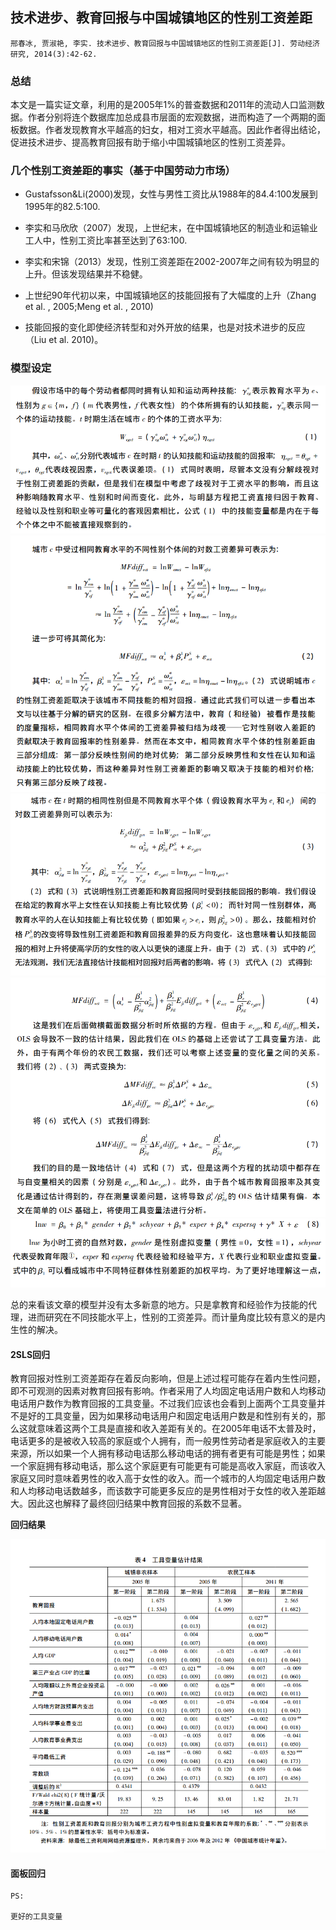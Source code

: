## 技术进步、教育回报与中国城镇地区的性别工资差距

`邢春冰, 贾淑艳, 李实. 技术进步、教育回报与中国城镇地区的性别工资差距[J]. 劳动经济研究, 2014(3):42-62.`

### 总结
本文是一篇实证文章，利用的是2005年1%的普查数据和2011年的流动人口监测数据。作者分别将连个数据库加总成县市层面的宏观数据，进而构造了一个两期的面板数据。作者发现教育水平越高的妇女，相对工资水平越高。因此作者得出结论，促进技术进步、提高教育回报有助于缩小中国城镇地区的性别工资差异。

### 几个性别工资差距的事实（基于中国劳动力市场）

- Gustafsson&Li(2000)发现，女性与男性工资比从1988年的84.4:100发展到1995年的82.5:100.
- 李实和马欣欣（2007）发现，上世纪末，在中国城镇地区的制造业和运输业工人中，性别工资比率甚至达到了63:100.

- 李实和宋锦（2013）发现，性别工资差距在2002-2007年之间有较为明显的上升。但该发现结果并不稳健。

- 上世纪90年代初以来，中国城镇地区的技能回报有了大幅度的上升（Zhang et al. , 2005;Meng et al. , 2010)

- 技能回报的变化即使经济转型和对外开放的结果，也是对技术进步的反应（Liu et al. 2010)。

### 模型设定

![模型设定1](./技术进步与性别差距模型设定1.png)
![模型设定2](./技术进步与性别差距模型设定2.png)
![模型设定3](./技术进步与性别差距模型设定3.png)
![模型设定4](./技术进步与性别差距模型设定4.png)
![计量模型1](./技术进步与性别差距计量模型1.png)

总的来看该文章的模型并没有太多新意的地方。只是拿教育和经验作为技能的代理，进而研究在不同技能水平上，性别的工资差异。而计量角度比较有意义的是内生性的解决。

#### 2SLS回归
教育回报对性别工资差距存在着反向影响，但是上述过程可能存在着内生性问题，即不可观测的因素对教育回报有影响。作者采用了人均固定电话用户数和人均移动电话用户数作为教育回报的工具变量。不过我们应该也会看到上面两个工具变量并不是好的工具变量，因为如果移动电话用户和固定电话用户数是和性别有关的，那么这就意味着这两个工具是直接和收入差距有关的。在2005年电话不太普及时，电话更多的是被收入较高的家庭或个人拥有，而一般男性劳动者是家庭收入的主要来源，所以如果一个人拥有移动电话那么移动电话的拥有者更有可能是男性；如果一个家庭拥有移动电话，那么这个家庭更有可能更有可能是高收入家庭，而该收入家庭又同时意味着男性的收入高于女性的收入。而一个城市的人均固定电话用户数和人均移动电话数越多，而该数字可能更多反应的是男性相对于女性的收入差距越大。因此这也解释了最终回归结果中教育回报的系数不显著。

**回归结果**

![技术进步与性别差距工具变量](./技术进步与性别差距工具变量1.png)

#### 面板回归



```
PS:

更好的工具变量
```
